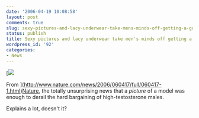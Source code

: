 ```yaml
---
date: '2006-04-19 10:08:58'
layout: post
comments: true
slug: sexy-pictures-and-lacy-underwear-take-mens-minds-off-getting-a-good-deal
status: publish
title: Sexy pictures and lacy underwear take men's minds off getting a good deal.
wordpress_id: '92'
categories:
- News
---
```


[![](http://www.nature.com/news/2006/060417/images/060417-1.jpg)

From ](http://www.nature.com/news/2006/060417/full/060417-1.html)[Nature](http://www.nature.com/news/2006/060417/full/060417-1.html), the totally unsurprising news that a _picture_ of a model was enough to derail the hard bargaining of high-testosterone males.

Explains a lot, doesn't it?

